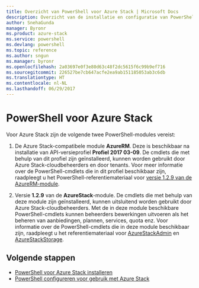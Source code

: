 ```yaml
---
title: Overzicht van PowerShell voor Azure Stack | Microsoft Docs
description: Overzicht van de installatie en configuratie van PowerShell voor Azure Stack.
author: SnehaGunda
manager: Byronr
ms.product: azure-stack
ms.service: powershell
ms.devlang: powershell
ms.topic: reference
ms.author: sngun
ms.manager: byronr
ms.openlocfilehash: 2a03697e0f3e80d63c48f2dc5615f6c99b9ef716
ms.sourcegitcommit: 226527be7cb647acfe2ea9ab151185053ab3c6db
ms.translationtype: HT
ms.contentlocale: nl-NL
ms.lasthandoff: 06/29/2017
---
```

# <a name="azure-stack-powershell"></a>PowerShell voor Azure Stack 

Voor Azure Stack zijn de volgende twee PowerShell-modules vereist:  

1. De Azure Stack-compatibele module **AzureRM**. Deze is beschikbaar na installatie van API-versieprofiel **Profiel 2017 03-09**. De cmdlets die met behulp van dit profiel zijn geïnstalleerd, kunnen worden gebruikt door Azure Stack-cloudbeheerders en door tenants. Voor meer informatie over de PowerShell-cmdlets die in dit profiel beschikbaar zijn, raadpleegt u het PowerShell-referentiemateriaal voor [versie 1.2.9 van de AzureRM-module](https://docs.microsoft.com/en-us/powershell/azure/overview?view=azurermps-1.2.9).  

2. Versie **1.2.9** van de **AzureStack**-module. De cmdlets die met behulp van deze module zijn geïnstalleerd, kunnen uitsluitend worden gebruikt door Azure Stack-cloudbeheerders. Met de in deze module beschikbare PowerShell-cmdlets kunnen beheerders bewerkingen uitvoeren als het beheren van aanbiedingen, plannen, services, quota enz. Voor informatie over de PowerShell-cmdlets die in deze module beschikbaar zijn, raadpleegt u het referentiemateriaal voor [AzureStackAdmin](https://docs.microsoft.com/en-us/powershell/module/azurerm.azurestackadmin/?view=azurestackps-1.2.9#azurerm.azurestackadmin) en [AzureStackStorage](https://docs.microsoft.com/en-us/powershell/module/azurerm.azurestackstorage/?view=azurestackps-1.2.9#azurerm.azurestackstorage).

## <a name="next-steps"></a>Volgende stappen

* [PowerShell voor Azure Stack installeren](https://docs.microsoft.com/en-us/azure/azure-stack/azure-stack-powershell-install?view=azurestackps-1.2.9&toc=%2fpowershell%2fmodule%2ftoc.json%3fview%3dazurestackps-1.2.9&view=azurestackps-1.2.9)
* [PowerShell configureren voor gebruik met Azure Stack](https://docs.microsoft.com/en-us/azure/azure-stack/azure-stack-powershell-configure?view=azurestackps-1.2.9&toc=%2fpowershell%2fmodule%2ftoc.json%3fview%3dazurestackps-1.2.9&view=azurestackps-1.2.9)


